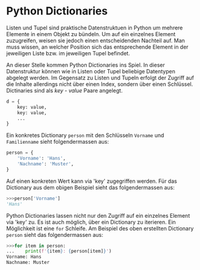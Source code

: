 # Python Dictionaries

Listen und Tupel sind praktische Datenstruktuen in Python um mehrere
Elemente in einem Objekt zu bündeln. Um auf ein einzelnes Element
zuzugreifen, weisen sie jedoch einen entscheidenden Nachteil auf. Man
muss wissen, an welcher Position sich das entsprechende Element in der
jeweiligen Liste bzw. im jeweiligen Tupel befindet.

An dieser Stelle kommen Python Dictionaries ins Spiel. In dieser
Datenstruktur können wie in Listen oder Tupel beliebige Datentypen
abgelegt werden. Im Gegensatz zu Listen und Tupeln erfolgt der Zugriff
auf die Inhalte allerdings nicht über einen Index, sondern über einen
Schlüssel. Dictinaries sind als *key* - *value* Paare angelegt.

```python
d = {
    key: value,
    key: value,
    ...
}
```

Ein konkretes Dictionary `person` mit den Schlüsseln `Vorname` und
`Familienname` sieht folgendermassen aus:

```python
person = {
    'Vorname': 'Hans',
    'Nachname': 'Muster',
}
```

Auf einen konkreten Wert kann via 'key' zugegriffen werden. Für das
Dictionary aus dem obigen Beispiel sieht das folgendermassen aus:

```python
>>>person['Vorname']
'Hans'
```

Python Dictionaries lassen nicht nur den Zugriff auf ein einzelnes
Element via 'key' zu. Es ist auch möglich, über ein Dictionary zu
iterieren. Ein Möglichkeit ist eine `for` Schleife. Am Beispiel des oben
erstellten Dictionary `person` sieht das folgendermassen aus:

```python
>>>for item in person:
...    print(f'{item}: {person[item]}')
Vorname: Hans
Nachname: Muster
```